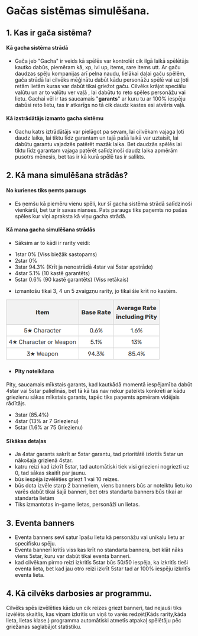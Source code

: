 # Gačas sistēmas simulēšana.

## 1. Kas ir gača sistēma?

#### Kā gacha sistēma strādā
* Gača jeb "Gacha" ir veids kā spēlēs var kontrolēt cik ilgā laikā spēlētājs kautko dabūs, piemēram kā, xp, lvl up, items, rare items utt. Ar gaču daudzas spēļu kompanijas arī pelna naudu, lielākai daļai gaču spēlēm, gača strādā lai cilvēks mēģinātu dabūt kādu personāžu spēlē vai uz ļoti retām lietām kuras var dabūt tikai griežot gaču. Cilvēks krājot speciālu valūtu un ar to valūtu ver vaļā , lai dabūtu to reto spēles personāžu vai lietu. Gachai vēl ir tas saucamais "**garants**" ar kuru tu ar 100% iespēju dabūsi reto lietu, tas ir atkarīgs no tā cik daudz kastes esi atvēris vaļā. 

#### Kā izstrādātājs izmanto gacha sistēmu
* Gachu katrs iztrādātājs var pielāgot pa sevam, lai cilvēkam vajaga ļoti daudz laika, lai tiktu līdz garantam un tajā pašā laikā var uztaisīt, lai dabūtu garantu vajadzēs patērēt mazāk laika. Bet daudzās spēlēs lai tiktu līdz garantam vajaga patērēt salīdzinoši daudz laika apmērām pusotrs mēnesis, bet tas ir kā kurā spēlē tas ir salikts.

## 2. Kā mana simulēšana strādās?

#### No kurienes tiks ņemts paraugs
 * Es ņemšu kā piemēru vienu spēli, kur šī gacha sistēma strādā salīdzinoši vienkārši, bet tur ir savas nianses. Pats paraugs tiks paņemts no pašas spēles kur viņi apraksta kā viņu gacha strādā.

#### Kā mana gacha simulēšana strādās
* Sāksim ar to kādi ir rarity veidi:
- 1star 0% (Viss biežāk sastopams)
- 2star 0%
- 3star 94.3% (Krīt ja nenostrādā 4star vai 5star apstrāde)
- 4star 5.1% (10 kastē garantēts)
- 5star 0.6% (90 kastē garantēts) (Viss retākais)
* izmantošu tikai 3, 4 un 5 zvaigzņu rarity, jo tikai šie krīt no kastēm.

![iespētējamība](bildes/iespējamība.png)

* #### Pity noteikšana
Pity, saucamais mīkstais garants, kad kautkādā momentā iespējamība dabūt 4star vai 5star palielinās, bet tā kā tas nav nekur pateikts konkrēti ar kādu griezienu sākas mīkstais garants, tapēc tiks paņemts apmēram vidējais rādītājs.

- 3star (85.4%)
- 4star (13% ar 7 Griezienu)
- 5star (1.6% ar 75 Griezienu)

#### Sīkākas detaļas
- Ja 4star garants sakrīt ar 5star garantu, tad prioritātē izkritīs 5star un nākošaja grizienā 4star.
- katru reizi kad izkrīt 5star, tad automātiski tiek visi griezieni nogriezti uz 0, tad sākas skaitīt par jaunu.
- būs iespēja izvēlēties griezt 1 vai 10 reizes.
- būs dota izvēle starp 2 banneriem, viens banners būs ar noteiktu lietu ko varēs dabūt tikai šajā banneri, bet otrs standarta banners būs tikai ar standarta lietām
- Tiks izmantotas in-game lietas, personāži un lietas.

## 3. Eventa banners
* Eventa banners sevī satur īpašu lietu kā personāžu vai unikalu lietu ar specifisku spēju.
* Eventa bannerī kritīs viss kas krīt no standarta bannera, bet klāt nāks viens 5star, kuru var dabūt tikai eventa banneri.
* kad cilvēkam pirmo reizi izkritīs 5star būs 50/50 iespēja, ka izkritīs tieši eventa lieta, bet kad jau otro reizi izkrīt 5star tad ar 100% iespēju izkritīs eventa lieta.

## 4. Kā cilvēks darbosies ar programmu.

Cilvēks spēs izvēlēties kādu un cik reizes griezt banneri, tad nejauši tiks izvēlēts skaitlis, kas viņam izkritīs un viņš to varēs redzēt(Kāds rarity,kāda lieta, lietas klase.) programma automātiski atmetīs atpakaļ spēlētāju pēc griežanas saglabājot statistiku.